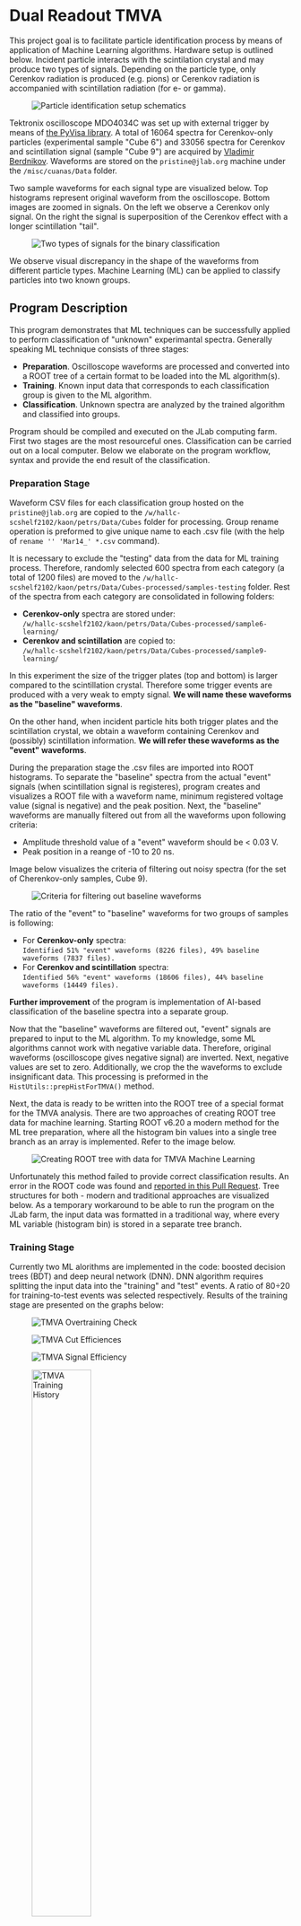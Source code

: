 # Dual Readout TMVA

This project goal is to facilitate particle identification process by means of application of Machine Learning algorithms. Hardware setup is outlined below. Incident particle interacts with the scintilation crystal and may produce two types of signals. Depending on the particle type, only Cerenkov radiation is produced (e.g. pions) or Cerenkov radiation is accompanied with scintillation radiation (for e- or gamma).

<figure>
  <img src="https://raw.githubusercontent.com/petrstepanov/dual-readout-tmva/main/resources/setup.png" alt="Particle identification setup schematics" />
</figure>

Tektronix oscilloscope MDO4034C was set up with external trigger by means of [the PyVisa library](https://github.com/petrstepanov/tek). A total of 16064 spectra for Cerenkov-only particles (experimental sample "Cube 6") and 33056 spectra for Cerenkov and scintillation signal (sample "Cube 9") are acquired by [Vladimir Berdnikov](berdnik@jlab.org). Waveforms are stored on the `pristine@jlab.org` machine under the `/misc/cuanas/Data` folder.

Two sample waveforms for each signal type are visualized below. Top histograms represent original waveform from the oscilloscope. Bottom images are zoomed in signals. On the left we observe a Cerenkov only signal. On the right the signal is superposition of the Cerenkov effect with a longer scintillation "tail". 

<figure>
  <img src="https://raw.githubusercontent.com/petrstepanov/dual-readout-tmva/main/resources/spectra.png" alt="Two types of signals for the binary classification" />
</figure>

We observe visual discrepancy in the shape of the waveforms from different particle types. Machine Learning (ML) can be applied to classify particles into two known groups.

## Program Description

This program demonstrates that ML techniques can be successfully applied to perform classification of "unknown" experimantal spectra. Generally speaking ML technique consists of three stages:

* **Preparation**. Oscilloscope waveforms are processed and converted into a ROOT tree of a certain format to be loaded into the ML algorithm(s).
* **Training**. Known input data that corresponds to each classification group is given to the ML algorithm.
* **Classification**. Unknown spectra are analyzed by the trained algorithm and classified into groups.

Program should be compiled and executed on the JLab computing farm. First two stages are the most resourceful ones. Classification can be carried out on a local computer. Below we elaborate on the program workflow, syntax and provide the end result of the classification.

### Preparation Stage

Waveform CSV files for each classification group hosted on the `pristine@jlab.org` are copied to the `/w/hallc-scshelf2102/kaon/petrs/Data/Cubes` folder for processing. Group rename operation is preformed to give unique name to each .csv file (with the help of `rename '' 'Mar14_' *.csv` command).

It is necessary to exclude the "testing" data from the data for ML training process. Therefore, randomly selected 600 spectra from each category (a total of 1200 files) are moved to the `/w/hallc-scshelf2102/kaon/petrs/Data/Cubes-processed/samples-testing` folder. Rest of the spectra from each category are consolidated in following folders:
* **Cerenkov-only** spectra are stored under:<br/>`/w/hallc-scshelf2102/kaon/petrs/Data/Cubes-processed/sample6-learning/`
* **Cerenkov and scintillation** are copied to:<br/>`/w/hallc-scshelf2102/kaon/petrs/Data/Cubes-processed/sample9-learning/`

In this experiment the size of the trigger plates (top and bottom) is larger compared to the scintillation crystal. Therefore some trigger events are produced with a very weak to empty signal. **We will name these waveforms as the "baseline" waveforms**. 

On the other hand, when incident particle hits both trigger plates and the scintillation crystal, we obtain a waveform containing Cerenkov and (possibly) scintillation information.  **We will refer these waveforms as the "event" waveforms**. 

During the preparation stage the .csv files are imported into ROOT histograms. To separate the "baseline" spectra from the actual "event" signals (when scintillation signal is registeres), program creates and visualizes a ROOT file with a waveform name, minimum registered voltage value (signal is negative) and the peak position. Next, the "baseline" waveforms are manually filtered out from all the waveforms upon following criteria:

* Amplitude threshold value of a "event" waveform should be < 0.03 V. 
* Peak position in a reange of -10 to 20 ns.

Image below visualizes the criteria of filtering out noisy spectra (for the set of Cherenkov-only samples, Cube 9).

<figure>
  <img src="https://raw.githubusercontent.com/petrstepanov/dual-readout-tmva/main/resources/waveform-criteria.png" alt="Criteria for filtering out baseline waveforms" />
</figure>

The ratio of the "event" to "baseline" waveforms for two groups of samples is following:
* For **Cerenkov-only** spectra:<br/>`Identified 51% "event" waveforms (8226 files), 49% baseline waveforms (7837 files).`
* For **Cerenkov and scintillation** spectra:<br/>`Identified 56% "event" waveforms (18606 files), 44% baseline waveforms (14449 files).`

**Further improvement** of the program is implementation of AI-based classification of the baseline spectra into a separate group. 

Now that the "baseline" waveforms are filtered out, "event" signals are prepared to input to the ML algorithm. To my knowledge, some ML algorithms cannot work with negative variable data. Therefore, original waveforms (oscilloscope gives negative signal) are inverted. Next, negative values are set to zero. Additionally, we crop the the waveforms to exclude insignificant data. This processing is preformed in the `HistUtils::prepHistForTMVA()` method.

Next, the data is ready to be written into the ROOT tree of a special format for the TMVA analysis. There are two approaches of creating ROOT tree data for machine learning. Starting ROOT v6.20 a modern method for the ML tree preparation, where all the histogram bin values into a single tree branch as an array is implemented. Refer to the image below.

<figure>
  <img src="https://raw.githubusercontent.com/petrstepanov/dual-readout-tmva/main/resources/tree.png" alt="Creating ROOT tree with data for TMVA Machine Learning" />
</figure>

Unfortunately this method failed to provide correct classification results. An error in the ROOT code was found and [reported in this Pull Request](https://github.com/root-project/root/pull/10780). Tree structures for both - modern and traditional approaches are visualized below. As a temporary workaround to be able to run the program on the JLab farm, the input data was formatted in a traditional way, where every ML variable (histogram bin) is stored in a separate tree branch.

### Training Stage

Currently two ML alorithms are implemented in the code: boosted decision trees (BDT) and deep neural network (DNN). DNN algorithm requires splitting the input data into the "training" and "test" events. A ratio of 80÷20 for training-to-test events was selected respectively. Results of the training stage are presented on the graphs below:

<figure>
  <img src="https://raw.githubusercontent.com/petrstepanov/dual-readout-tmva/main/resources/plots/4b-overtraining-check.png" alt="TMVA Overtraining Check" />
</figure>

<figure>
  <img src="https://raw.githubusercontent.com/petrstepanov/dual-readout-tmva/main/resources/plots/5a-cut-efficiences.png" alt="TMVA Cut Efficiences" />
</figure>

<figure>
  <img src="https://raw.githubusercontent.com/petrstepanov/dual-readout-tmva/main/resources/plots/5b-signal-efficiency.png" alt="TMVA Signal Efficiency" />
</figure>

<figure>
  <img width="50%" src="https://raw.githubusercontent.com/petrstepanov/dual-readout-tmva/main/resources/plots/8-training-history.png" alt="TMVA Training History" />
</figure>

Training stage is rather resourceful. However it should be run only once. As the result of the training stage, TMVA outputs the so-called **weight" files** containing ML training information. A set of weight files each corresponding to the implemented ML algorithm (BDT and DNN) are used to classify the "unknown" waveforms without the need to re-train the model.

### Classification Stage

On this stage program takes a set of the "unknown" spectra and appliues the trained ML algorithm to determine if a spectrum shape corresponds to the **Cerenkov-only** or **Cerenkov with scintillation** category. 

A set of "unknown" spectra which is a random mix of Cerenkov and Cerenkov+scintillation spectra excluded from the training stage is analyzed by the AI algorithm. "Unknown" spectra are segregated under `/w/hallc-scshelf2102/kaon/petrs/Data/Cubes-processed/samples-testing` folder. 

The output of the classification stage for a particular spectrum is a float number in a range of [0, 1]. Classification results for unknown specrta are stored in the histograms and presented on the image below.

<figure>
  <img src="https://raw.githubusercontent.com/petrstepanov/dual-readout-tmva/main/resources/classification.png" alt="TMVA Classification results"/>
</figure>

Additionally program ouptuts the classification results in the Terminal output. There is a set of two classification results for each spectrum - for BDT and DNN classifiers.

```
Entry: 1
Filename: Mar28_DataLog_10236_7f6b_812b
MVA response for "TMVA_CNN_Classification_BDT.weights": 0.486826
MVA response for "TMVA_CNN_Classification_DNN.weights": 0.999035

Entry: 2
Filename: Mar28_DataLog_10237_7f6d_812b
MVA response for "TMVA_CNN_Classification_BDT.weights": 0.56271
MVA response for "TMVA_CNN_Classification_DNN.weights": 0.999979

Entry 3: 
Filename: Mar28_DataLog_10264_7fb0_812c
MVA response for "TMVA_CNN_Classification_BDT.weights": 0.378375
MVA response for "TMVA_CNN_Classification_DNN.weights": 0.999851

...
```

All information output by the program is currently stored in `/w/hallc-scshelf2102/kaon/petrs/Data/Cubes-results/TMVA-Jun23` folder. Next section describes how to reproduce the obtained results.

## Program Build and Run

To reproduce obtained results program code needs to be checked out to the JLab computer environent.

* Log in to the computing farm `ssh <your-username>@login.jlab.org`.
* Connect to one of the ifarm nodes `ssh ifarm`.
* Clone the program code: `git clone https://github.com/petrstepanov/dual-readout-tmva`.
* Source the environment `source /site/12gev_phys/softenv.csh 2.5`.
* Create a folder for the out-of-source build: `mkdir dual-readout-tmva-build && cd dual-readout-tmva-build`.
* Generate the makefile with CMake: `cmake ../dual-readout-tmva`.
* Build the source code: ``make -j`nproc` ``.

Executable `dual-readout-tmva` will be generated inside the current folder. Pprogram mode (preparation, training or classification) and paths to the source directories containing input data are passed as command-line parameters.

### Preparation Stage

First we run the program in the preparation stage providing paths to source folders with known types:

```
./dual-readout-tmva --mode prepare --background <cerenkov-waveforms-path> --signal <cerenkov-and-scintillation-path>
```

where `<cerenkov-waveforms-path>` and `<cerenkov-and-scintillation-path>` are folder paths of the Cube 6 and Cube 9 waveforms respectively.

Program outputs the `tmva-input.root` file containing processed "event" waveforms written in a ROOT tree under the `treeB` (background, Cerenkov only) and `treeS` (signal, Cerenkov and scintillation) branches.

### Training Stage

Next, we train the ML algorithms by providing it with a two sets of "known" waveforms from two different sets:

```
./dual-readout-tmva --mode train <path-to-tmva-input-file>
```

During the training stage program outputs `ClassificationOutput.root` file containing training plots data along with the weight files. To run the TMVA GUI and view plots with training history, one can use following command:

```
./dual-readout-tmva --mode tmva-gui <path-to-classification-output-file>
```

where `<path-to-classification-output-file>` is the `ClassificationOutput.root` file path.

### Classification Stage

Finally, to proceed with the classification stage, program must be run with following command line parameters:

```
./dual-readout-tmva --mode classify --weight <weight-folder> --test <test-folder>
``` 

where `<weight-folder>` is a directory path where the weight files are stored, `<test-folder>` is a directory path containing the "unknown" waveforms to be classified.

Program outputs the classification information in the Terminal and additionally saves classification results in the output `TMVApp.root` file.

## Future goals

"Baseline" spectra are visualized on the image below:

<figure>
  <img src="https://raw.githubusercontent.com/petrstepanov/dual-readout-tmva/main/resources/noise.png" alt="Example set of baseline specrtra to be classified with AI ROOT TMVA" />
</figure>

Technically a multi-class classification can be performed to effectively train the model to segregate the "baseline" spectra into a separate third group of signals. This will lift the necessity of filtering the "baseline" spectra prior to preforming the ML analysis.